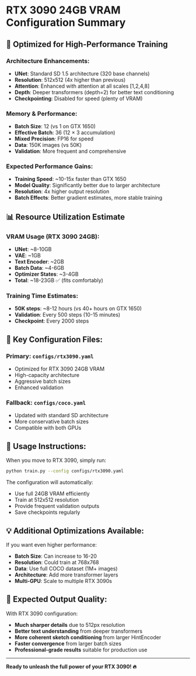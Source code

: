 # RTX 3090 24GB VRAM Configuration Summary

## 🚀 Optimized for High-Performance Training

### Architecture Enhancements:
- **UNet**: Standard SD 1.5 architecture (320 base channels)
- **Resolution**: 512x512 (4x higher than previous)  
- **Attention**: Enhanced with attention at all scales [1,2,4,8]
- **Depth**: Deeper transformers (depth=2) for better text conditioning
- **Checkpointing**: Disabled for speed (plenty of VRAM)

### Memory & Performance:
- **Batch Size**: 12 (vs 1 on GTX 1650)
- **Effective Batch**: 36 (12 × 3 accumulation)
- **Mixed Precision**: FP16 for speed
- **Data**: 150K images (vs 50K)
- **Validation**: More frequent and comprehensive

### Expected Performance Gains:
- **Training Speed**: ~10-15x faster than GTX 1650
- **Model Quality**: Significantly better due to larger architecture
- **Resolution**: 4x higher output resolution
- **Batch Effects**: Better gradient estimates, more stable training

## 📊 Resource Utilization Estimate

### VRAM Usage (RTX 3090 24GB):
- **UNet**: ~8-10GB 
- **VAE**: ~1GB
- **Text Encoder**: ~2GB
- **Batch Data**: ~4-6GB
- **Optimizer States**: ~3-4GB
- **Total**: ~18-23GB ✅ (fits comfortably)

### Training Time Estimates:
- **50K steps**: ~8-12 hours (vs 40+ hours on GTX 1650)
- **Validation**: Every 500 steps (10-15 minutes)
- **Checkpoint**: Every 2000 steps

## 🎯 Key Configuration Files:

### Primary: `configs/rtx3090.yaml`
- Optimized for RTX 3090 24GB VRAM
- High-capacity architecture 
- Aggressive batch sizes
- Enhanced validation

### Fallback: `configs/coco.yaml`  
- Updated with standard SD architecture
- More conservative batch sizes
- Compatible with both GPUs

## 🔧 Usage Instructions:

When you move to RTX 3090, simply run:
```bash
python train.py --config configs/rtx3090.yaml
```

The configuration will automatically:
- Use full 24GB VRAM efficiently
- Train at 512x512 resolution
- Provide frequent validation outputs
- Save checkpoints regularly

## 💡 Additional Optimizations Available:

If you want even higher performance:
- **Batch Size**: Can increase to 16-20
- **Resolution**: Could train at 768x768  
- **Data**: Use full COCO dataset (1M+ images)
- **Architecture**: Add more transformer layers
- **Multi-GPU**: Scale to multiple RTX 3090s

## 🎨 Expected Output Quality:

With RTX 3090 configuration:
- **Much sharper details** due to 512px resolution
- **Better text understanding** from deeper transformers  
- **More coherent sketch conditioning** from larger HintEncoder
- **Faster convergence** from larger batch sizes
- **Professional-grade results** suitable for production use

---

**Ready to unleash the full power of your RTX 3090! 🔥**
